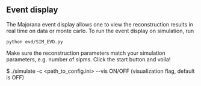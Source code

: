 ## Event display
The Majorana event display allows one to view the reconstruction results in real time on data or monte carlo. To run the event display on simulation, run
```
python evd/SIM_EVD.py
```
Make sure the reconstruction parameters match your simulation parameters, e.g. number of sipms. Click the start button and voila!

$ ./simulate -c <path_to_config.ini> --vis ON/OFF (visualization flag, default is OFF)